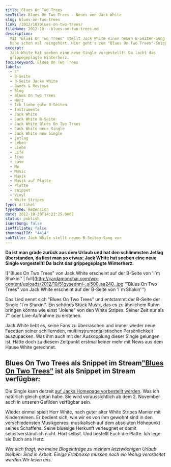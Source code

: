 ```yaml
---
title: Blues On Two Trees
seoTitle: Blues On Two Trees - Neues von Jack White
slug: blues-on-two-trees
link: /2012/10/blues-on-two-trees/
fileName: 2012-10---blues-on-two-trees.md
description:
  Mit "Blues On Two Trees" stellt Jack White einen neuen B-Seiten-Song vor. Ich
  habe schon mal reingehört. Hier geht's zum "Blues On Two Trees"-Snippet
excerpt:
  Jack White hat soeben eine neue Single vorgestellt! Da lacht das
  grippegeplagte Winterherz.
focusKeyword: Blues On Two Trees
labels:
  - 7"
  - B-Seite
  - B-Seite Jacke White
  - Bands & Reviews
  - Blog
  - Blues On Two Trees
  - Herz
  - Ich liebe gute B-Seiten
  - Instrumente
  - Jack White
  - Jack White B-Seite
  - Jack White Blues On Two Trees
  - Jack White neue Single
  - Jack White new Single
  - jetlag
  - Leben
  - Liebe
  - Life
  - live
  - Love
  - Me
  - Music
  - Musik
  - Musik auf Platte
  - Platte
  - snippet
  - Vinyl
  - White Stripes
type: Artikel
typeName: Rezension
date: 2012-10-30T14:21:25.000Z
status: publish
isWerbung: false
isAffiliate: false
thumbnailId: "4414"
subTitle: Jack White stellt neuen B-Seiten-Song vor
---
```


<strong>Da ist man grade zurück aus dem Urlaub und hat den schlimmsten Jetlag
überstanden, da liest man so etwas: Jack White hat soeben eine neue Single
vorgestellt! Da lacht das grippegeplagte Winterherz. </strong>

!["Blues On Two Trees" von Jack White erscheint auf der B-Seite von 'I´m Shakin'' | full](http://cardamonchai.com/wp-content/uploads/2012/10/51gysednnl-_sl500_aa240_.jpg
'"Blues On Two Trees" von Jack White erscheint auf der B-Seite von 'I´m
Shakin''')

Das Lied nennt sich "Blues On Two Trees" und entstammt der B-Seite der Single
"I´m Shakin''. Ein schönes Stück Musik, das es zu ähnlichem Ruhm bringen könnte
wie einst "Jolene" von den White Stripes. Seiner Zeit nur als 7" oder
Live-Aufnahme zu erstehen.

Jack White liebt es, seine Fans zu überraschen und immer wieder neue Facetten
seiner schillernden, multiinstrumentalistischen Persönlichkeit auszupacken. Was
ihm auch mit der Auskopplung dieser Single gelungen ist. Hätte doch zu diesem
Zeitpunkt erstmal keiner mehr mit News aus dem Hause White gerechnet.

## Blues On Two Trees als Snippet im Stream<a title="Blues On Two Trees" href="http://soundcloud.com/thirdmanrecords/blues-on-two-trees">"Blues On Two Trees"</a> ist als Snippet im Stream verfügbar:

Die Single kann derzeit
<a title="Jack White" href="http://jackwhiteiii.com/im-shakin-7-inch-vinyl-pre-order/">auf
Jacks Homepage vorbestellt werden</a>. Was ich natürlich gleich getan habe. Sie
wird voraussichtlich ab dem 2. November auch in unseren Gefilden verfügbar sein.

Wieder einmal spielt Herr White, nach guter alter White Stripes Manier mit
Kinderreimen. Er bedient sich, wie wir es von ihm gewohnt sind in den
verschiedensten Musikgenres, musikalisch auf dem absoluten Höhepunkt seines
Schaffens. Seine bluesige Herkunft verleugnet er damit selbstverständlich nicht.
Hört selbst. Und bestellt Euch die Platte. Ich lege sie Euch ans Herz.

<em>Wer sich fragt, wo meine Blogeinträge zu meinem letztwöchigen Urlaub
bleiben: Sind in Arbeit. Einige Erlebnisse müssen noch ein Wenig verarbeitet
werden.</em><em>Wir lesen uns.</em>
